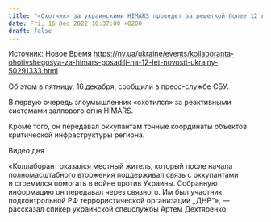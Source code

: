 ```yaml
---
title: "«Охотник» за украинскими HIMARS проведет за решеткой более 12 лет — СБУ"
date: Fri, 16 Dec 2022 10:37:00 +0200
draft: false
---
```

Источник: Новое Время https://nv.ua/ukraine/events/kollaboranta-ohotivshegosya-za-himars-posadili-na-12-let-novosti-ukrainy-50291333.html


 Об этом в пятницу, 16 декабря, сообщили в пресс-службе СБУ.

В первую очередь злоумышленник «охотился» за реактивными системами залпового огня HIMARS.

Кроме того, он передавал оккупантам точные координаты объектов критической инфраструктуры региона.

 Видео дня   

«Коллаборант оказался местный житель, который после начала полномасштабного вторжения поддерживал связь с оккупантами и стремился помогать в войне против Украины. Собранную информацию он передавал через связного. Им был участник подконтрольной РФ террористической организации „ДНР“», — рассказал спикер украинской спецслужбы Артем Дехтяренко.
